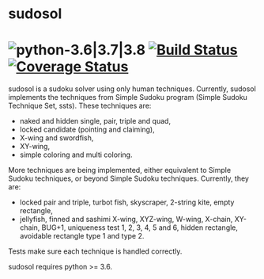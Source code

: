 # sudosol

# ![python-3.6|3.7|3.8](https://img.shields.io/badge/python-3.6%20|%203.7%20|%203.8-blue) [![Build Status](https://travis-ci.org/GillesArcas/sudosol.svg?branch=master)](https://travis-ci.org/GillesArcas/sudosol) [![Coverage Status](https://coveralls.io/repos/github/GillesArcas/sudosol/badge.svg?branch=master)](https://coveralls.io/github/GillesArcas/sudosol?branch=master)

sudosol is a sudoku solver using only human techniques. Currently, sudosol implements the techniques from Simple Sudoku program (Simple Sudoku Technique Set, ssts). These techniques are:

- naked and hidden single, pair, triple and quad,
- locked candidate (pointing and claiming),
- X-wing and swordfish,
- XY-wing,
- simple coloring and multi coloring.

More techniques are being implemented, either equivalent to Simple Sudoku techniques, or beyond Simple Sudoku techniques. Currently, they are:

- locked pair and triple, turbot fish, skyscraper, 2-string kite, empty rectangle,
- jellyfish, finned and sashimi X-wing, XYZ-wing, W-wing, X-chain, XY-chain, BUG+1, uniqueness test 1, 2, 3, 4, 5 and 6, hidden rectangle, avoidable rectangle type 1 and type 2.

Tests make sure each technique is handled correctly.

sudosol requires python >= 3.6.
